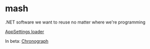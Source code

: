 # mash
.NET software we want to reuse no matter where we're programming

[AppSettings loader](/AppSettings/)

In beta: [Chronograph](/Chronograph/)